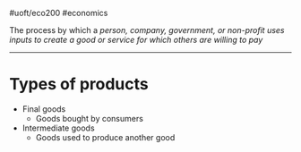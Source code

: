 #uoft/eco200 #economics 

The process by which a *person, company, government, or non-profit uses inputs to create a good or service for which others are willing to pay*

---
# Types of products
- Final goods
	- Goods bought by consumers
- Intermediate goods
	- Goods used to produce another good